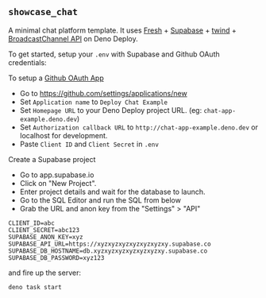 ## `showcase_chat`

A minimal chat platform template. It uses [Fresh](https://fresh.deno.dev) +
[Supabase](https://supabase.io) + [twind](https://twind.dev) +
[BroadcastChannel API](https://developer.mozilla.org/en-US/docs/Web/API/Broadcast_Channel_API)
on Deno Deploy.

To get started, setup your `.env` with Supabase and Github OAuth credentials:

To setup a
[Github OAuth App](https://developer.github.com/apps/building-oauth-apps/authorizing-oauth-apps)

- Go to https://github.com/settings/applications/new
- Set `Application name` to `Deploy Chat Example`
- Set `Homepage URL` to your Deno Deploy project URL. (eg:
  `chat-app-example.deno.dev`)
- Set `Authorization callback URL` to `http://chat-app-example.deno.dev` or
  localhost for development.
- Paste `Client ID` and `Client Secret` in `.env`

Create a Supabase project

- Go to app.supabase.io
- Click on "New Project".
- Enter project details and wait for the database to launch.
- Go to the SQL Editor and run the SQL from below
- Grab the URL and anon key from the "Settings" > "API"

```
CLIENT_ID=abc
CLIENT_SECRET=abc123
SUPABASE_ANON_KEY=xyz
SUPABASE_API_URL=https://xyzxyzxyzxyzxyzxyzxy.supabase.co
SUPABASE_DB_HOSTNAME=db.xyzxyzxyzxyzxyzxyzxy.supabase.co
SUPABASE_DB_PASSWORD=xyz123
```

and fire up the server:

```
deno task start
```
